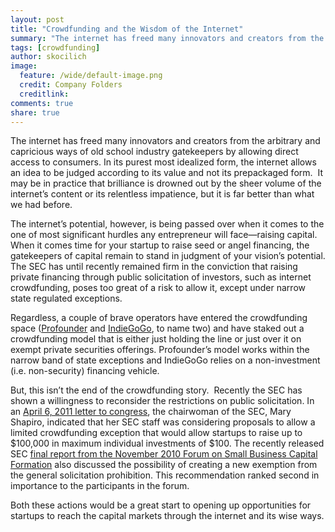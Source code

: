 ```yaml
---
layout: post
title: "Crowdfunding and the Wisdom of the Internet"
summary: "The internet has freed many innovators and creators from the arbitrary and capricious ways of old school industry gatekeepers by allowing direct access to consumers."
tags: [crowdfunding]
author: skocilich
image:
  feature: /wide/default-image.png
  credit: Company Folders
  creditlink: 
comments: true
share: true
---
```


<p class="big-text">The internet has freed many innovators and creators from the arbitrary and capricious ways of old school industry gatekeepers by allowing direct access to consumers. In its purest most idealized form, the internet allows an idea to be judged according to its value and not its prepackaged form.  It may be in practice that brilliance is drowned out by the sheer volume of the internet’s content or its relentless impatience, but it is far better than what we had before.</p>

The internet’s potential, however, is being passed over when it comes to the one of most significant hurdles any entrepreneur will face—raising capital. When it comes time for your startup to raise seed or angel financing, the gatekeepers of capital remain to stand in judgment of your vision’s potential. The SEC has until recently remained firm in the conviction that raising private financing through public solicitation of investors, such as internet crowdfunding, poses too great of a risk to allow it, except under narrow state regulated exceptions.

Regardless, a couple of brave operators have entered the crowdfunding space (<a href="https://www.profounder.com/">Profounder</a> and <a href="http://www.indiegogo.com/">IndieGoGo</a>, to name two) and have staked out a crowdfunding model that is either just holding the line or just over it on exempt private securities offerings. Profounder’s model works within the narrow band of state exceptions and IndieGoGo relies on a non-investment (i.e. non-security) financing vehicle.

But, this isn’t the end of the crowdfunding story.  Recently the SEC has shown a willingness to reconsider the restrictions on public solicitation. In an <a href="http://www.sec.gov/news/press/schapiro-issa-letter-040611.pdf">April 6, 2011 letter to congress</a>, the chairwoman of the SEC, Mary Shapiro, indicated that her SEC staff was considering proposals to allow a limited crowdfunding exception that would allow startups to raise up to $100,000 in maximum individual investments of $100. The recently released SEC <a href="http://sec.gov/info/smallbus/gbfor29.pdf">final report from the November 2010 Forum on Small Business Capital Formation</a> also discussed the possibility of creating a new exemption from the general solicitation prohibition. This recommendation ranked second in importance to the participants in the forum.   

Both these actions would be a great start to opening up opportunities for startups to reach the capital markets through the internet and its wise ways.  